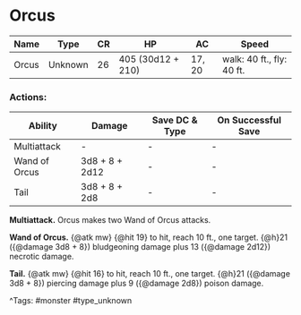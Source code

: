 # Orcus

| Name | Type | CR | HP | AC | Speed |
|------|------|----|----|----|-------|
| Orcus | Unknown | 26 | 405 (30d12 + 210) | 17, 20 | walk: 40 ft., fly: 40 ft. |

### Actions:

| Ability | Damage | Save DC & Type | On Successful Save |
|---------|--------|----------------|--------------------|
| Multiattack | - | - | - |
| Wand of Orcus | 3d8 + 8 + 2d12 | - | - |
| Tail | 3d8 + 8 + 2d8 | - | - |


**Multiattack.** Orcus makes two Wand of Orcus attacks.

**Wand of Orcus.** {@atk mw} {@hit 19} to hit, reach 10 ft., one target. {@h}21 ({@damage 3d8 + 8}) bludgeoning damage plus 13 ({@damage 2d12}) necrotic damage.

**Tail.** {@atk mw} {@hit 16} to hit, reach 10 ft., one target. {@h}21 ({@damage 3d8 + 8}) piercing damage plus 9 ({@damage 2d8}) poison damage.

^Tags: #monster #type_unknown